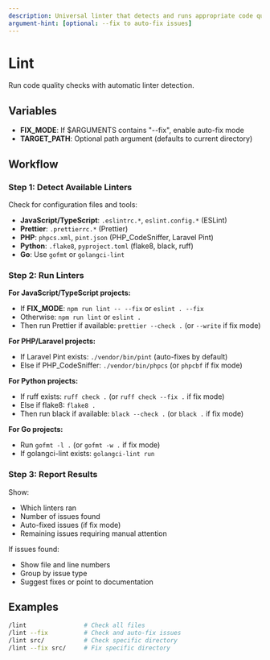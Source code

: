 ```yaml
---
description: Universal linter that detects and runs appropriate code quality tools
argument-hint: [optional: --fix to auto-fix issues]
---
```


# Lint

Run code quality checks with automatic linter detection.

## Variables

- **FIX_MODE**: If $ARGUMENTS contains "--fix", enable auto-fix mode
- **TARGET_PATH**: Optional path argument (defaults to current directory)

## Workflow

### Step 1: Detect Available Linters

Check for configuration files and tools:
- **JavaScript/TypeScript**: `.eslintrc.*`, `eslint.config.*` (ESLint)
- **Prettier**: `.prettierrc.*` (Prettier)
- **PHP**: `phpcs.xml`, `pint.json` (PHP_CodeSniffer, Laravel Pint)
- **Python**: `.flake8`, `pyproject.toml` (flake8, black, ruff)
- **Go**: Use `gofmt` or `golangci-lint`

### Step 2: Run Linters

**For JavaScript/TypeScript projects:**
- If **FIX_MODE**: `npm run lint -- --fix` or `eslint . --fix`
- Otherwise: `npm run lint` or `eslint .`
- Then run Prettier if available: `prettier --check .` (or `--write` if fix mode)

**For PHP/Laravel projects:**
- If Laravel Pint exists: `./vendor/bin/pint` (auto-fixes by default)
- Else if PHP_CodeSniffer: `./vendor/bin/phpcs` (or `phpcbf` if fix mode)

**For Python projects:**
- If ruff exists: `ruff check .` (or `ruff check --fix .` if fix mode)
- Else if flake8: `flake8 .`
- Then run black if available: `black --check .` (or `black .` if fix mode)

**For Go projects:**
- Run `gofmt -l .` (or `gofmt -w .` if fix mode)
- If golangci-lint exists: `golangci-lint run`

### Step 3: Report Results

Show:
- Which linters ran
- Number of issues found
- Auto-fixed issues (if fix mode)
- Remaining issues requiring manual attention

If issues found:
- Show file and line numbers
- Group by issue type
- Suggest fixes or point to documentation

## Examples

```bash
/lint                # Check all files
/lint --fix          # Check and auto-fix issues
/lint src/           # Check specific directory
/lint --fix src/     # Fix specific directory
```
